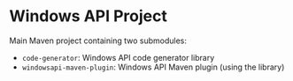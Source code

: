 # Windows API Project

Main Maven project containing two submodules:
- `code-generator`: Windows API code generator library
- `windowsapi-maven-plugin`: Windows API Maven plugin (using the library)
